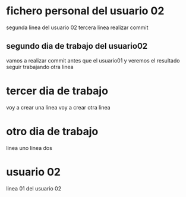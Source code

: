 # fichero personal del usuario 02

segunda linea del usuario 02
tercera linea
realizar commit

## segundo dia de trabajo del usuario02

vamos a realizar commit antes que el usuario01
y veremos el resultado
seguir trabajando
otra linea

# tercer dia de trabajo

voy a crear una linea
voy a crear otra linea

# otro dia de trabajo

linea uno
linea dos

# usuario 02

linea 01 del usuario 02
